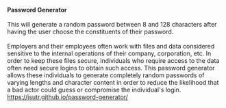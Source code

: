 <strong>Password Generator</strong>
<br />
<br />
This will generate a random password between 8 and 128 characters after having the user choose the constituents of their password.
<br />
<br />
Employers and their employees often work with files and data considered sensitive to the internal operations of their company, corporation, etc. In order to keep these files secure, individuals who require access to the data often need secure logins to obtain such access. This password generator allows these individuals to generate completely random passwords of varying lengths and character content in order to reduce the likelihood that a bad actor could guess or compromise the individual's login.
<br />
https://jsutr.github.io/password-generator/
<br />
